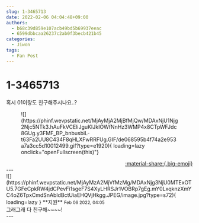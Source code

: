 ```yaml
---
slug: 1-3465713
date: 2022-02-06 04:04:48+09:00
authors:
  - b68c39d859e107acb49bd5b69937eeac
  - 6599dbbcaa26237c2ab0f3becb421b45
categories:
  - Jiwon
tags:
  - Fan Post
---
```


# 1-3465713

<div class="post-container" markdown="1">
<div class="content-container md-sidebar__scrollwrap" markdown="1">

혹시 01이랑도 친구해주시나요..?
<figure markdown="1">
![](https://phinf.wevpstatic.net/MjAyMjA2MjBfMjQw/MDAxNjU1Njg2Njc5NTk3.hAuFkVCEliJguKIJkIOWfNnHz3WMP4x8CTpWFJdc8GUg.y3FMF_BP_bnbusbiL-t63Fa2UU8C434F8qHLXFwRRFUg.GIF/de068595b4f74a2e953a7a3cc5d10012499.gif?type=e1920){ loading=lazy onclick="openFullscreen(this)"}
</figure>


</div>
</div>

<div style="text-align: right;" markdown="1">
<a href="https://weverse.io/fromis9/fanpost/1-3465713" style="text-align: right;">:material-share:{.big-emoji}</a>
</div>
---

<div class="comments-container md-sidebar__scrollwrap" markdown="1">
<div class="comment" markdown="1">
<div class='id-container' markdown="1">
![](https://phinf.wevpstatic.net/MjAyMzA2MjVfMzMg/MDAxNjg3NjU0MTExOTU5.7GFeCpkRW4jdCPevFi1sgeF7S4XyLHRSJr1VOBRp7gEg.mY0LxqknzXmYC4oZ6TpxCmdSnAbldBctUiaEHQVjHkgg.JPEG/image.jpg?type=s72){ loading=lazy }
**<span class="artist">지원</span>** <small>Feb 06 2022, 04:05</small><br>
</div>
<div class='comment-body' markdown="1">
그래그래 다 친구해~~~~! 
</div>
</div>
</div>
---
